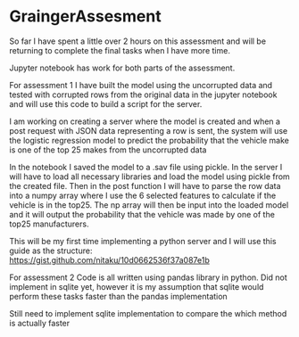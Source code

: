 # GraingerAssesment

So far I have spent a little over 2 hours on this assessment and will be returning to complete the final tasks when I have more time.

Jupyter notebook has work for both parts of the assessment. 

For assessment 1 I have built the model using the uncorrupted data and tested with corrupted rows from the original data in the jupyter notebook and will use this code to build a script for the server.

I am working on creating a server where the model is created and when a post request with JSON data representing a row is sent, the system will use the logistic regression model to predict the probability that the vehicle make is one of the top 25 makes from the uncorrupted data

In the notebook I saved the model to a .sav file using pickle. In the server I will have to load all necessary libraries and load the model using pickle from the created file. Then in the post function I will have to parse the row data into a numpy array where I use the 6 selected features to calculate if the vehicle is in the top25. The np array will then be input into the loaded model and it will output the probability that the vehicle was made by one of the top25 manufacturers.

This will be my first time implementing a python server and I will use this guide as the structure:
https://gist.github.com/nitaku/10d0662536f37a087e1b

For assessment 2
Code is all written using pandas library in python. Did not implement in sqlite yet, however it is my assumption that sqlite would perform these tasks faster than the pandas implementation

Still need to implement sqlite implementation to compare the which method is actually faster

